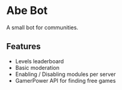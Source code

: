 # Abe Bot
A small bot for communities.

## Features
* Levels leaderboard
* Basic moderation
* Enabling / Disabling modules per server
* GamerPower API for finding free games